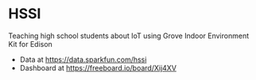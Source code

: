 # HSSI

Teaching high school students about IoT using Grove Indoor Environment Kit for Edison

* Data at https://data.sparkfun.com/hssi
* Dashboard at https://freeboard.io/board/Xij4XV


